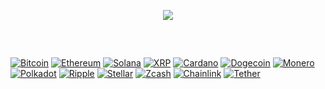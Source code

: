 <p align="center">
  <img src="https://capsule-render.vercel.app/api?type=Slice&height=250&color=97dbae&animation=fadeIn&fontColor=363636&rotate=16&descAlignY=43&descAlign=60&fontAlignY=20&fontAlign=70&text=Crypto%20World!&desc=Welcome%20to%20Blocketize!"/>
</p>
<br>


## 
[![Bitcoin](https://img.shields.io/badge/Bitcoin-FF9900?logo=bitcoin&logoColor=white)](#)
[![Ethereum](https://img.shields.io/badge/Ethereum-3C3C3D?logo=ethereum&logoColor=white)](#)
[![Solana](https://img.shields.io/badge/Solana-9945FF?logo=solana&logoColor=fff)](#)
[![XRP](https://img.shields.io/badge/XRP-25A768?logo=xrp&logoColor=fff)](#)
[![Cardano](https://img.shields.io/badge/Cardano-0E4D92?logo=cardano&logoColor=white)](#)
[![Dogecoin](https://img.shields.io/badge/Dogecoin-C2A633?logo=dogecoin&logoColor=white)](#)
[![Monero](https://img.shields.io/badge/Monero-F60?logo=monero&logoColor=fff)](#)
[![Polkadot](https://img.shields.io/badge/Polkadot-E6007A?logo=polkadot&logoColor=white)](#)
[![Ripple](https://img.shields.io/badge/Ripple-2288CB?logo=ripple&logoColor=white)](#)
[![Stellar](https://img.shields.io/badge/Stellar-7D00FF?logo=stellar&logoColor=fff)](#)
[![Zcash](https://img.shields.io/badge/Zcash-F3B724?logo=zcash&logoColor=fff)](#)
[![Chainlink](https://img.shields.io/badge/Chainlink-2A5ADA?logo=chainlink&logoColor=white)](#)
[![Tether](https://img.shields.io/badge/Tether-168363?&logo=tether&logoColor=white)](#)





